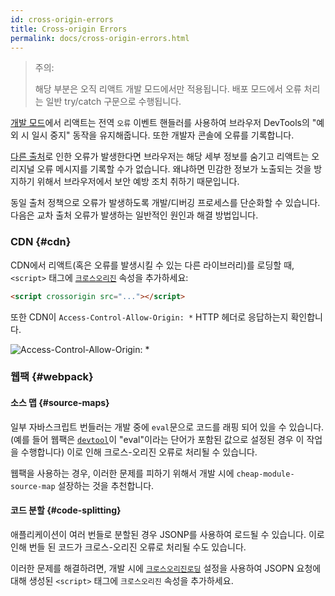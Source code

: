 ```yaml
---
id: cross-origin-errors
title: Cross-origin Errors
permalink: docs/cross-origin-errors.html
---
```


> 주의:
>
> 해당 부분은 오직 리액트 개발 모드에서만 적용됩니다. 배포 모드에서 오류 처리는 일반 try/catch 구문으로 수행됩니다.

[개발 모드](/docs/optimizing-performance.html)에서 리액트는 전역 `오류` 이벤트 핸들러를 사용하여 브라우저 DevTools의 "예외 시 일시 중지" 동작을 유지해줍니다. 또한 개발자 콘솔에 오류를 기록합니다.

[다른 출처](https://developer.mozilla.org/en-US/docs/Web/Security/Same-origin_policy)로 인한 오류가 발생한다면 브라우저는 해당 세부 정보를 숨기고 리액트는 오리지널 오류 메시지를 기록할 수가 없습니다. 왜냐하면 민감한 정보가 노출되는 것을 방지하기 위해서 브라우저에서 보안 예방 조치 취하기 때문입니다.

동일 출처 정책으로 오류가 발생하도록 개발/디버깅 프로세스를 단순화할 수 있습니다. 다음은 교차 출처 오류가 발생하는 일반적인 원인과 해결 방법입니다.

### CDN {#cdn}

CDN에서 리액트(혹은 오류를 발생시킬 수 있는 다른 라이브러리)를 로딩할 때, `<script>` 태그에 [`크로스오리진`](https://developer.mozilla.org/en-US/docs/Web/HTML/CORS_settings_attributes) 속성을 추가하세요:


```html
<script crossorigin src="..."></script>
```

또한 CDN이 `Access-Control-Allow-Origin: *` HTTP 헤더로 응답하는지 확인합니다.

![Access-Control-Allow-Origin: *](../images/docs/cdn-cors-header.png)

### 웹팩 {#webpack}

#### 소스 맵 {#source-maps}

일부 자바스크립트 번들러는 개발 중에 `eval`문으로 코드를 래핑 되어 있을 수 있습니다. (예를 들어 웹팩은 [`devtool`](https://webpack.js.org/configuration/devtool/)이 "eval"이라는 단어가 포함된 값으로 설정된 경우 이 작업을 수행합니다) 이로 인해 크로스-오리진 오류로 처리될 수 있습니다.

웹팩을 사용하는 경우, 이러한 문제를 피하기 위해서 개발 시에 `cheap-module-source-map` 설장하는 것을 추천합니다.

#### 코드 분할 {#code-splitting}

애플리케이션이 여러 번들로 분할된 경우 JSONP를 사용하여 로드될 수 있습니다. 이로 인해 번들 된 코드가 크로스-오리진 오류로 처리될 수도 있습니다.

이러한 문제를 해결하려면, 개발 시에 [`크로스오리진로딩`](https://webpack.js.org/configuration/output/#output-crossoriginloading) 설정을 사용하여 JSOPN 요청에 대해 생성된 `<script>` 태그에 `크로스오리진` 속성을 추가하세요.